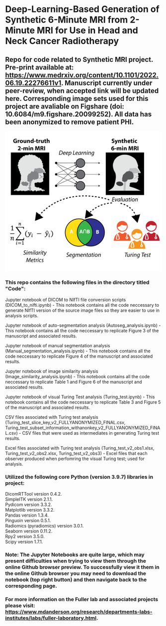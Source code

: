 # Deep-Learning-Based Generation of Synthetic 6-Minute MRI from 2-Minute MRI for Use in Head and Neck Cancer Radiotherapy

## Repo for code related to Synthetic MRI project. Pre-print available at: https://www.medrxiv.org/content/10.1101/2022.06.19.22276611v1. Manuscript currently under peer-review, when accepted link will be updated here. Corresponding image sets used for this project are avaliable on Figshare (doi: 10.6084/m9.figshare.20099252). All data has been anonymized to remove patient PHI. <br>

<img src= "synthetic_MRI_overview_figure.png" width="700">

### This repo contains the following files in the directory titled "Code": <br>
Jupyter notebook of DICOM to NIfTI file conversion scripts (DICOM_to_nifti.ipynb) - This notebook contains all the code neccessary to generate NIfTI version of the source image files so they are easier to use in analysis scripts. <br>

Jupyter notebook of auto-segmentation analysis (Autoseg_analysis.ipynb) - This notebook contains all the code neccessary to replicate Figure 3 of the manuscript and associated results. <br>

Jupyter notebook of manual segmentation analysis (Manual_segmentation_analysis.ipynb) - This notebook contains all the code neccessary to replicate Figure 4 of the manuscript and associated results. <br>

Jupyter notebook of image similarity analysis (Image_similarity_analysis.ipynb) - This notebook contains all the code neccessary to replicate Table 1 and Figure 6 of the manuscript and associated results. <br>

Jupyter notebook of visual Turing Test analysis (Turing_test.ipynb) - This notebook contains all the code neccessary to replicate Table 3 and Figure 5 of the manuscript and associated results. <br>

CSV files associated with Turing test analysis (Turing_test_slice_key_v2_FULLYANONYMIZED_FINAL.csv, Turing_test_subset_information_withanonkey_v2_FULLYANONYMIZED_FINAL.csv) - CSV files that were used as intermediates in generating Turing test results. <br>

Excel files associated with Turing test analysis (Turing_test_v2_obs1.xlsx, Turing_test_v2_obs2.xlsx, Turing_test_v2_obs3) - Excel files that each observer produced when perfomring the visual Turing test; used for analysis. <br>

### Utilized the following core Python (version 3.9.7) libraries in project: <br>

DicomRTTool version 0.4.2. <br>
SimpleITK version 2.1.1.<br>
Pydicom version 3.3.2.<br>
Matplotlib version 3.3.2.<br>
Pandas version 1.3.4. <br>
Pinguoin version 0.5.1. <br>
Radiomics (pyradiomics) version 3.0.1. <br>
Seaborn version 0.11.2. <br>
Rpy2 version 3.5.0. <br>
Scipy version 1.7.1. <br>

### Note: The Jupyter Notebooks are quite large, which may present difficulties when trying to view them through the online Github browser preview. To successfully view it them in the online Github browser you may need to download the notebook (top right button) and then navigate back to the corresponding page.  

### For more information on the Fuller lab and associated projects please visit: https://www.mdanderson.org/research/departments-labs-institutes/labs/fuller-laboratory.html. 
